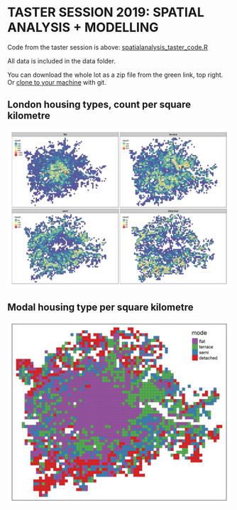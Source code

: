 # TASTER SESSION 2019: SPATIAL ANALYSIS + MODELLING

Code from the taster session is above: [spatialanalysis_taster_code.R](https://github.com/DanOlner/spatialanalysistastersession/blob/master/spatialanalysis_taster_code.R)

All data is included in the data folder.

You can download the whole lot as a zip file from the green link, top right. Or [clone to your machine](https://help.github.com/articles/cloning-a-repository/) with git.

## London housing types, count per square kilometre

![types](https://github.com/DanOlner/spatialanalysistastersession/blob/master/outputs/typemap.png)

## Modal housing type per square kilometre

![modal](https://github.com/DanOlner/spatialanalysistastersession/blob/master/outputs/modal.png)